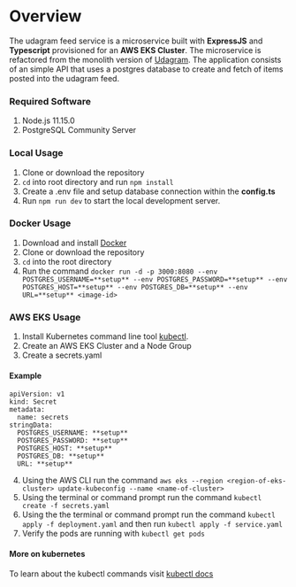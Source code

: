 # Overview
The udagram feed service is a microservice built with **ExpressJS** and **Typescript** provisioned for an **AWS EKS Cluster**. The microservice is refactored from the monolith version of [Udagram](https://github.com/meddy672/udagram-monolith). The application consists of an simple API that uses a postgres database to create and fetch of items posted into the udagram feed.

### Required Software
1. Node.js 11.15.0
2. PostgreSQL Community Server

### Local Usage
1. Clone or download the repository
2. `cd` into root directory and run `npm install`
3. Create a .env file and setup database connection within the **config.ts** 
4. Run `npm run dev` to start the local development server.

### Docker Usage
1. Download and install [Docker](https://www.docker.com/)
2. Clone or download the repository
3. `cd` into the root directory
4. Run the command `docker run -d -p 3000:8080 --env POSTGRES_USERNAME=**setup** --env POSTGRES_PASSWORD=**setup** --env POSTGRES_HOST=**setup** --env POSTGRES_DB=**setup** --env URL=**setup** <image-id>`

### AWS EKS Usage
1. Install Kubernetes command line tool [kubectl](https://kubernetes.io/docs/tasks/tools/).
2. Create an AWS EKS Cluster and a Node Group
3. Create a secrets.yaml 
#### Example
```
apiVersion: v1
kind: Secret
metadata:
  name: secrets
stringData:
  POSTGRES_USERNAME: **setup**
  POSTGRES_PASSWORD: **setup**
  POSTGRES_HOST: **setup**
  POSTGRES_DB: **setup**
  URL: **setup**
```
4. Using the AWS CLI run the command `aws eks --region <region-of-eks-cluster> update-kubeconfig --name <name-of-cluster>`
5. Using the terminal or command prompt run the command `kubectl create -f secrets.yaml`
6. Using the the terminal or command prompt run the command `kubectl apply -f deployment.yaml` and then run `kubectl apply -f service.yaml`
7. Verify the pods are running with `kubectl get pods`

#### More on kubernetes
To learn about the kubectl commands visit [kubectl docs](https://kubernetes.io/docs/reference/generated/kubectl/kubectl-commands)
